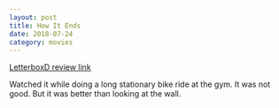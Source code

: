 ```yaml
---
layout: post
title: How It Ends
date: 2018-07-24
category: movies
---
```

 
[LetterboxD review link](https://letterboxd.com/samarthbhaskar/film/how-it-ends/)

Watched it while doing a long stationary bike ride at the gym. It was not good. But it was better than looking at the wall.